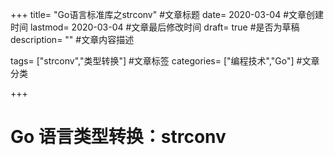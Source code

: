 +++
title= "Go语言标准库之strconv" #文章标题
date= 2020-03-04 #文章创建时间
lastmod= 2020-03-04 #文章最后修改时间
draft= true #是否为草稿
description= "" #文章内容描述

tags= ["strconv","类型转换"] #文章标签
categories= ["编程技术","Go"] #文章分类

+++

# Go 语言类型转换：strconv
